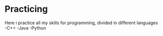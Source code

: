 # Practicing
  Here i practice all my skills for programming, divided in different languages
  -C++
  -Java
  -Python
